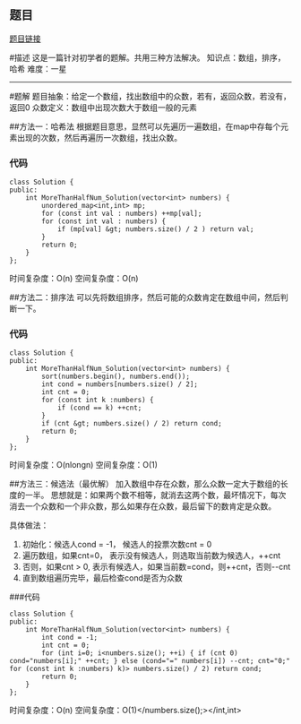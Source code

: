 ## 题目
[题目链接](https://www.nowcoder.com/practice/e8a1b01a2df14cb2b228b30ee6a92163?tpId=295&tqId=23271&sourceUrl=/exam/oj&channenl=wgithub&fromPut=wgithub)

#描述
这是一篇针对初学者的题解。共用三种方法解决。
知识点：数组，排序，哈希
难度：一星

---
#题解
题目抽象：给定一个数组，找出数组中的众数，若有，返回众数，若没有，返回0
众数定义：数组中出现次数大于数组一般的元素

##方法一：哈希法
根据题目意思，显然可以先遍历一遍数组，在map中存每个元素出现的次数，然后再遍历一次数组，找出众数。
### 代码
```
class Solution {
public:
    int MoreThanHalfNum_Solution(vector<int> numbers) {
        unordered_map<int,int> mp;
        for (const int val : numbers) ++mp[val];
        for (const int val : numbers) {
            if (mp[val] &gt; numbers.size() / 2 ) return val;
        }
        return 0;
    }
};
```
时间复杂度：O(n)
空间复杂度：O(n)

##方法二：排序法
可以先将数组排序，然后可能的众数肯定在数组中间，然后判断一下。
### 代码
```
class Solution {
public:
    int MoreThanHalfNum_Solution(vector<int> numbers) {
        sort(numbers.begin(), numbers.end());
        int cond = numbers[numbers.size() / 2];
        int cnt = 0;
        for (const int k :numbers) {
            if (cond == k) ++cnt;
        }
        if (cnt &gt; numbers.size() / 2) return cond;
        return 0;
    }
};
```
时间复杂度：O(nlongn)
空间复杂度：O(1)

##方法三：候选法（最优解）
加入数组中存在众数，那么众数一定大于数组的长度的一半。
思想就是：如果两个数不相等，就消去这两个数，最坏情况下，每次消去一个众数和一个非众数，那么如果存在众数，最后留下的数肯定是众数。

具体做法：
1. 初始化：候选人cond = -1， 候选人的投票次数cnt = 0
2. 遍历数组，如果cnt=0， 表示没有候选人，则选取当前数为候选人，++cnt
3. 否则，如果cnt &gt; 0, 表示有候选人，如果当前数=cond，则++cnt，否则--cnt
4. 直到数组遍历完毕，最后检查cond是否为众数

###代码
```
class Solution {
public:
    int MoreThanHalfNum_Solution(vector<int> numbers) {
        int cond = -1;
        int cnt = 0;
        for (int i=0; i<numbers.size(); ++i) { if (cnt 0) cond="numbers[i];" ++cnt; } else (cond="=" numbers[i]) --cnt; cnt="0;" for (const int k :numbers) k)> numbers.size() / 2) return cond;
        return 0;
    }
};

```
时间复杂度：O(n)
空间复杂度：O(1)</numbers.size();></int></int></int,int></int>
